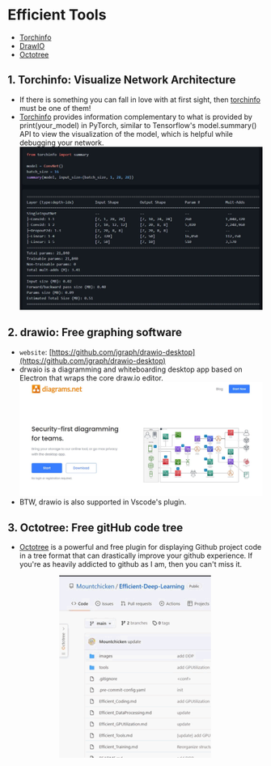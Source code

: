 # Efficient Tools
- [Torchinfo](#1-torchinfo-visualize-network-architecture)
- [DrawIO](#2-drawio-free-graphing-software)
- [Octotree](#3-octotree-free-github-code-tree)
## 1. Torchinfo: Visualize Network Architecture
- If there is something you can fall in love with at first sight, then [torchinfo](https://github.com/TylerYep/torchinfo) must be one of them!
- [Torchinfo]((https://github.com/TylerYep/torchinfo)) provides information complementary to what is provided by print(your_model) in PyTorch, similar to Tensorflow's model.summary() API to view the visualization of the model, which is helpful while debugging your network.
![img](images/torchinfo.JPG)
## 2. drawio: Free graphing software
- `website`: [https://github.com/jgraph/drawio-desktop](https://github.com/jgraph/drawio-desktop)
- drwaio is a diagramming and whiteboarding desktop app based on Electron that wraps the core draw.io editor.
![img](images/drwaio.JPG)
- BTW, drawio is also supported in Vscode's plugin.

## 3. Octotree: Free gitHub code tree
- [Octotree](https://chrome.google.com/webstore/detail/octotree-github-code-tree/bkhaagjahfmjljalopjnoealnfndnagc) is a powerful and free plugin for displaying Github project code in a tree format that can drastically improve your github experience. If you're as heavily addicted to github as I am, then you can't miss it.
<div align=center>
  <img src='images/octotree.gif' width=300 >
</div>